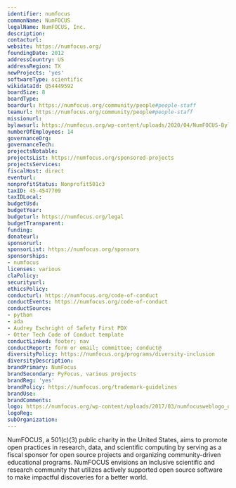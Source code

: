 ```yaml
---
identifier: numfocus
commonName: NumFOCUS
legalName: NumFOCUS, Inc.
description:
contacturl:
website: https://numfocus.org/
foundingDate: 2012
addressCountry: US
addressRegion: TX
newProjects: 'yes'
softwareType: scientific
wikidataId: Q54449592
boardSize: 8
boardType:
boardurl: https://numfocus.org/community/people#people-staff
teamurl: https://numfocus.org/community/people#people-staff
missionurl:
bylawsurl: https://numfocus.org/wp-content/uploads/2020/04/NumFOCUS-Bylaws-Approved-16-May-2019.pdf
numberOfEmployees: 14
governanceOrg:
governanceTech:
projectsNotable:
projectsList: https://numfocus.org/sponsored-projects
projectsServices:
fiscalHost: direct
eventurl:
nonprofitStatus: Nonprofit501c3
taxID: 45-4547709
taxIDLocal:
budgetUsd:
budgetYear:
budgeturl: https://numfocus.org/legal
budgetTransparent:
funding:
donateurl:
sponsorurl:
sponsorList: https://numfocus.org/sponsors
sponsorships:
- numfocus
licenses: various
claPolicy:
securityurl:
ethicsPolicy:
conducturl: https://numfocus.org/code-of-conduct
conductEvents: https://numfocus.org/code-of-conduct
conductSource:
- python
- ada
- Audrey Eschright of Safety First PDX
- Otter Tech Code of Conduct template
conductLinked: footer; nav
conductReport: form or email; committee; conduct@
diversityPolicy: https://numfocus.org/programs/diversity-inclusion
diversityDescription:
brandPrimary: NumFocus
brandSecondary: PyFocus, various projects
brandReg: 'yes'
brandPolicy: https://numfocus.org/trademark-guidelines
brandUse:
brandComments:
logo: https://numfocus.org/wp-content/uploads/2017/03/numfocusweblogo_orig-1.png
logoReg:
subOrganization:
---
```


NumFOCUS, a 501(c)(3) public charity in the United States, aims to promote open practices in research, data, and scientific computing by serving as a fiscal sponsor for open source projects and organizing community-driven educational programs. NumFOCUS envisions an inclusive scientific and research community that utilizes actively supported open source software to make impactful discoveries for a better world.
